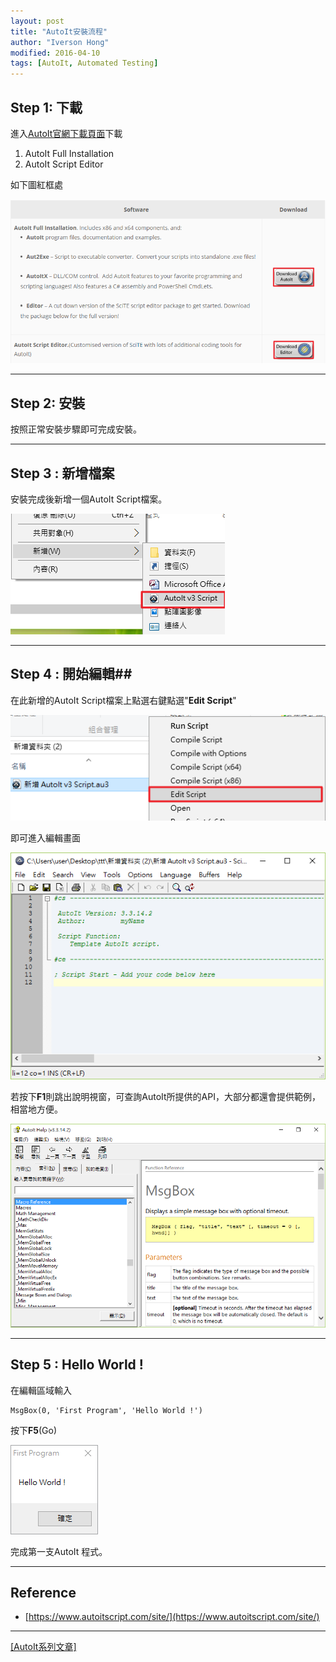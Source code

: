 ```yaml
---
layout: post
title: "AutoIt安裝流程"
author: "Iverson Hong"
modified: 2016-04-10
tags: [AutoIt, Automated Testing]
---
```


## Step 1: 下載 ##

進入[AutoIt官網下載頁面](https://www.autoitscript.com/site/autoit/downloads/)下載

1. AutoIt Full Installation
2. AutoIt Script Editor

如下圖紅框處

![](..\images\postImage\AutoIt_Install\001.png)

----------

## Step 2: 安裝 ##

按照正常安裝步驟即可完成安裝。

----------

## Step 3 : 新增檔案 ##

安裝完成後新增一個AutoIt Script檔案。

![](..\images\postImage\AutoIt_Install\002.png)

----------

## Step 4 : 開始編輯##

在此新增的AutoIt Script檔案上點選右鍵點選"**Edit Script**"

![](..\images\postImage\AutoIt_Install\003.png)


即可進入編輯畫面

![](..\images\postImage\AutoIt_Install\004.png)


若按下**F1**則跳出說明視窗，可查詢AutoIt所提供的API，大部分都還會提供範例，相當地方便。


![](..\images\postImage\AutoIt_Install\005.png)

----------

## Step 5 : Hello World ! ##

在編輯區域輸入
   
    MsgBox(0, 'First Program', 'Hello World !')

按下**F5**(Go)

![](..\images\postImage\AutoIt_Install\006.png)

完成第一支AutoIt 程式。

----------

## Reference ##

 - [https://www.autoitscript.com/site/](https://www.autoitscript.com/site/)

----------

[[AutoIt系列文章]](http://iverson127.github.io/tags/#AutoIt)